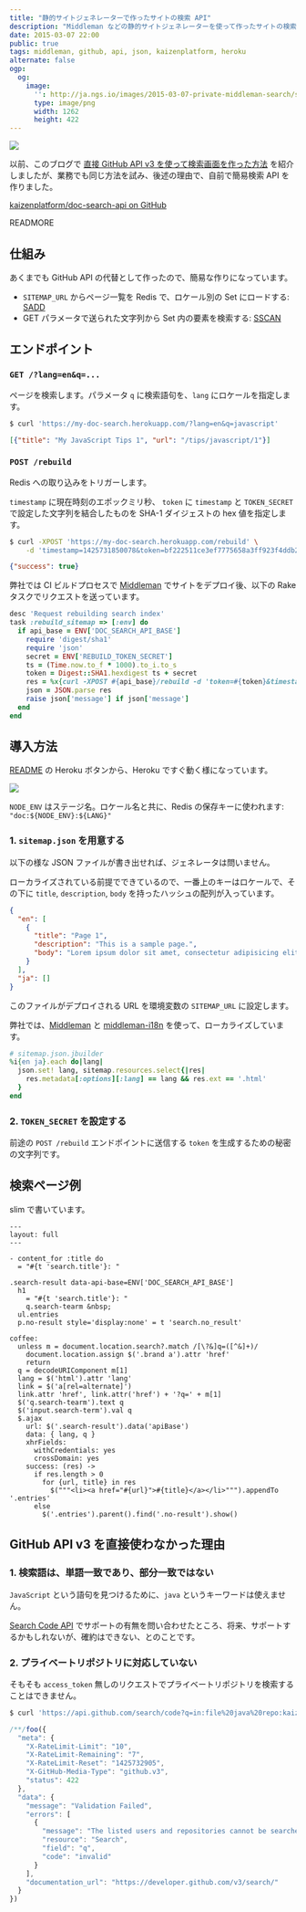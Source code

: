 ```yaml
---
title: "静的サイトジェネレーターで作ったサイトの検索 API"
description: "Middleman などの静的サイトジェネレーターを使って作ったサイトの検索 API を作りました"
date: 2015-03-07 22:00
public: true
tags: middleman, github, api, json, kaizenplatform, heroku
alternate: false
ogp:
  og:
    image:
      '': http://ja.ngs.io/images/2015-03-07-private-middleman-search/screen1.png
      type: image/png
      width: 1262
      height: 422
---
```


![](2015-03-07-private-middleman-search/screen1.png)

以前、このブログで [直接 GitHub API v3 を使って検索画面を作った方法][prev] を紹介しましたが、業務でも同じ方法を試み、後述の理由で、自前で簡易検索 API を作りました。

[kaizenplatform/doc-search-api on GitHub][repo]

READMORE

## 仕組み

あくまでも GitHub API の代替として作ったので、簡易な作りになっています。

- `SITEMAP_URL` からページ一覧を Redis で、ロケール別の Set にロードする: [SADD]
- GET パラメータで送られた文字列から Set 内の要素を検索する: [SSCAN]

## エンドポイント

### `GET /?lang=en&q=...`

ページを検索します。パラメータ `q` に検索語句を、`lang` にロケールを指定します。

```bash
$ curl 'https://my-doc-search.herokuapp.com/?lang=en&q=javascript'
```

```json
[{"title": "My JavaScript Tips 1", "url": "/tips/javascript/1"}]
```

### `POST /rebuild`

Redis への取り込みをトリガーします。

`timestamp` に現在時刻のエポックミリ秒、 `token` に `timestamp` と `TOKEN_SECRET` で設定した文字列を結合したものを SHA-1 ダイジェストの hex 値を指定します。

```bash
$ curl -XPOST 'https://my-doc-search.herokuapp.com/rebuild' \
    -d 'timestamp=1425731850078&token=bf222511ce3ef7775658a3ff923f4ddb25fe0d12'
```

```json
{"success": true}
```

弊社では CI ビルドプロセスで [Middleman] でサイトをデプロイ後、以下の Rake タスクでリクエストを送っています。

```rb
desc 'Request rebuilding search index'
task :rebuild_sitemap => [:env] do
  if api_base = ENV['DOC_SEARCH_API_BASE']
    require 'digest/sha1'
    require 'json'
    secret = ENV['REBUILD_TOKEN_SECRET']
    ts = (Time.now.to_f * 1000).to_i.to_s
    token = Digest::SHA1.hexdigest ts + secret
    res = %x{curl -XPOST #{api_base}/rebuild -d 'token=#{token}&timestamp=#{ts}'}
    json = JSON.parse res
    raise json['message'] if json['message']
  end
end
```

## 導入方法

[README] の Heroku ボタンから、Heroku ですぐ動く様になっています。

![](2015-03-07-private-middleman-search/screen2.png)

`NODE_ENV` はステージ名。ロケール名と共に、Redis の保存キーに使われます: `"doc:${NODE_ENV}:${LANG}"`

### 1. `sitemap.json` を用意する

以下の様な JSON ファイルが書き出せれば、ジェネレータは問いません。

ローカライズされている前提でできているので、一番上のキーはロケールで、その下に `title`, `description`, `body` を持ったハッシュの配列が入っています。

```json
{
  "en": [
    {
      "title": "Page 1",
      "description": "This is a sample page.",
      "body": "Lorem ipsum dolor sit amet, consectetur adipisicing elit"
    }
  ],
  "ja": []
}
```

このファイルがデプロイされる URL を環境変数の `SITEMAP_URL` に設定します。

弊社では、[Middleman] と [middleman-i18n] を使って、ローカライズしています。

```rb
# sitemap.json.jbuilder
%i{en ja}.each do|lang|
  json.set! lang, sitemap.resources.select{|res|
    res.metadata[:options][:lang] == lang && res.ext == '.html'
  }
end
```

### 2. `TOKEN_SECRET` を設定する

前途の `POST /rebuild` エンドポイントに送信する `token` を生成するための秘密の文字列です。

## 検索ページ例

slim で書いています。

```slim
---
layout: full
---

- content_for :title do
  = "#{t 'search.title'}: "

.search-result data-api-base=ENV['DOC_SEARCH_API_BASE']
  h1
    = "#{t 'search.title'}: "
    q.search-tearm &nbsp;
  ul.entries
  p.no-result style='display:none' = t 'search.no_result'

coffee:
  unless m = document.location.search?.match /[\?&]q=([^&]+)/
    document.location.assign $('.brand a').attr 'href'
    return
  q = decodeURIComponent m[1]
  lang = $('html').attr 'lang'
  link = $('a[rel=alternate]')
  link.attr 'href', link.attr('href') + '?q=' + m[1]
  $('q.search-tearm').text q
  $('input.search-term').val q
  $.ajax
    url: $('.search-result').data('apiBase')
    data: { lang, q }
    xhrFields:
      withCredentials: yes
      crossDomain: yes
    success: (res) ->
      if res.length > 0
        for {url, title} in res
          $("""<li><a href="#{url}">#{title}</a></li>""").appendTo '.entries'
      else
        $('.entries').parent().find('.no-result').show()
```

## GitHub API v3 を直接使わなかった理由

### 1. 検索語は、単語一致であり、部分一致ではない

`JavaScript` という語句を見つけるために、`java` というキーワードは使えません。

[Search Code API] でサポートの有無を問い合わせたところ、将来、サポートするかもしれないが、確約はできない、とのことです。

### 2. プライベートリポジトリに対応していない

そもそも `access_token` 無しのリクエストでプライベートリポジトリを検索することはできません。

```bash
$ curl 'https://api.github.com/search/code?q=in:file%20java%20repo:kaizenplatform/super-secret-project&callback=foo'
```

```js
/**/foo({
  "meta": {
    "X-RateLimit-Limit": "10",
    "X-RateLimit-Remaining": "7",
    "X-RateLimit-Reset": "1425732905",
    "X-GitHub-Media-Type": "github.v3",
    "status": 422
  },
  "data": {
    "message": "Validation Failed",
    "errors": [
      {
        "message": "The listed users and repositories cannot be searched either because the resources do not exist or you do not have permission to view them.",
        "resource": "Search",
        "field": "q",
        "code": "invalid"
      }
    ],
    "documentation_url": "https://developer.github.com/v3/search/"
  }
})
```

[prev]: /2015/01/02/middleman-blog-search/
[repo]: https://github.com/kaizenplatform/doc-search-api
[middleman-i18n]: https://middlemanapp.com/jp/advanced/localization/
[Middleman]: https://middlemanapp.com/jp/
[README]: https://github.com/kaizenplatform/doc-search-api#readme
[SADD]: http://redis.io/commands/sadd
[SSCAN]: http://redis.io/commands/scan
[Search Code API]: https://developer.github.com/v3/search/#search-code
